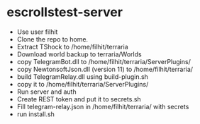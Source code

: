 # escrollstest-server
- Use user filhit
- Clone the repo to home.
- Extract TShock to /home/filhit/terraria
- Download world backup to terraria/Worlds
- copy TelegramBot.dll to /home/filhit/terraria/ServerPlugins/
- copy NewtonsoftJson.dll (version 11) to /home/filhit/terraria/
- build TelegramRelay.dll using build-plugin.sh
- copy it to /home/filhit/terraria/ServerPlugins/
- Run server and auth
- Create REST token and put it to secrets.sh
- Fill telegram-relay.json in /home/filhit/terraria/ with secrets
- run install.sh

